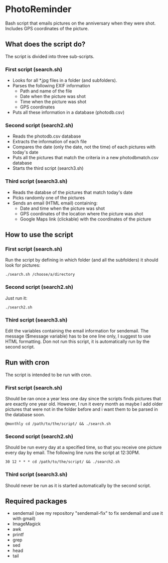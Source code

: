 # PhotoReminder
 Bash script that emails pictures on the anniversary when they were shot. Includes GPS coordinates of the picture.
 
## What does the script do?
The script is divided into three sub-scripts.
### First script (search.sh)
* Looks for all *.jpg files in a folder (and subfolders).
* Parses the following EXIF information
	* Path and name of the file
	* Date when the picture was shot
	* Time when the picture was shot
	* GPS coordinates
* Puts all these information in a database (photodb.csv)

### Second script (search2.sh)
* Reads the photodb.csv database
* Extracts the information of each file
* Compares the date (only the date, not the time) of each pictures with today's date
* Puts all the pictures that match the criteria in a new photodbmatch.csv database
* Starts the third script (search3.sh)

### Third script (search3.sh)
* Reads the databse of the pictures that match today's date
* Picks randomly one of the pictures
* Sends an email (HTML email) containing:
	* Date and time when the picture was shot
	* GPS coordinates of the location where the picture was shot
	* Google Maps link (clickable) with the coordinates of the picture

## How to use the script
### First script (search.sh)
Run the script by defining in which folder (and all the subfolders) it should look for pictures:

	./search.sh /choose/a/directory
	
### Second script (search2.sh)
Just run it:

	./search2.sh

### Third script (search3.sh)
Edit the variables containing the email information for sendemail. The message ($message variable) has to be one line only, I suggest to use HTML formatting.
Don not run this script, it is automatically run by the second script.

## Run with cron
The script is intended to be run with cron.

### First script (search.sh)
Should be ran once a year less one day since the scripts finds pictures that are exactly one year old. However, I run it every month as maybe I add older pictures that were not in the folder before and i want them to be parsed in the database soon.

	@monthly cd /path/to/the/script/ && ./search.sh

### Second script (search2.sh)
Should be run every day at a specified time, so that you receive one picture every day by email.
The following line runs the script at 12:30PM.

	30 12 * * * cd /path/to/the/script/ && ./search2.sh

### Third script (search3.sh)
Should never be run as it is started automatically by the second script.

## Required packages
* sendemail (see my repository "sendemail-fix" to fix sendemail and use it with gmail)
* ImageMagick
* awk
* printf
* grep
* sed
* head
* tail
